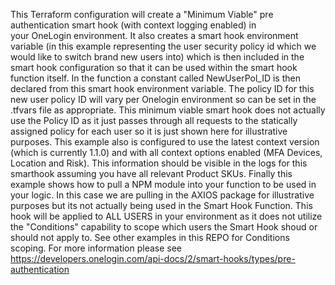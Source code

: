 This Terraform configuration will create a "Minimum Viable" pre authentication smart hook (with context logging enabled) in <br>
your OneLogin environment. It also creates a smart hook environment variable (in this example representing the user security 
policy id which we would like to switch brand new users into) which is then included in the smart hook configuration so that it 
can be used within the smart hook function itself. In the function a constant called NewUserPol_ID is then declared from this smart hook 
environment variable. The policy ID for this new user policy ID will vary per Onelogin environment so can be set in the .tfvars file as 
appropriate. This minimum viable smart hook does not actually use the Policy ID as it just passes through all requests to the 
statically assigned policy for each user so it is just shown here for illustrative purposes. This example also is configured to use 
the latest context version (which is currently 1.1.0) and with all context options enabled (MFA Devices, Location and Risk). This information 
should be visible in the logs for this smarthook assuming you have all relevant Product SKUs. Finally this example shows how to pull a 
NPM module into your function to be used in your logic. In this case we are pulling in the AXIOS package for illustrative purposes
but its not actually being used in the Smart Hook Function. This hook will be applied to ALL USERS in your environment as it does not
utilize the "Conditions" capability to scope which users the Smart Hook shoud or should not apply to. See other examples in this REPO
for Conditions scoping.
For more information please see https://developers.onelogin.com/api-docs/2/smart-hooks/types/pre-authentication
